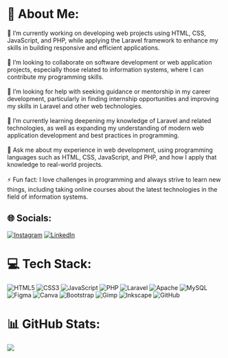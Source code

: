 # 💫 About Me:
🔭 I’m currently working on developing web projects using HTML, CSS, JavaScript, and PHP, while applying the Laravel framework to enhance my skills in building responsive and efficient applications.<br><br>👯 I’m looking to collaborate on software development or web application projects, especially those related to information systems, where I can contribute my programming skills.<br><br>🤝 I’m looking for help with seeking guidance or mentorship in my career development, particularly in finding internship opportunities and improving my skills in Laravel and other web technologies.<br><br>🌱 I’m currently learning deepening my knowledge of Laravel and related technologies, as well as expanding my understanding of modern web application development and best practices in programming.<br><br>💬 Ask me about my experience in web development, using programming languages such as HTML, CSS, JavaScript, and PHP, and how I apply that knowledge to real-world projects.<br><br>⚡ Fun fact: I love challenges in programming and always strive to learn new things, including taking online courses about the latest technologies in the field of information systems.


## 🌐 Socials:
[![Instagram](https://img.shields.io/badge/Instagram-%23E4405F.svg?logo=Instagram&logoColor=white)](https://instagram.com/zkynel) [![LinkedIn](https://img.shields.io/badge/LinkedIn-%230077B5.svg?logo=linkedin&logoColor=white)](https://linkedin.com/in/nasa-zakiyyan) 

# 💻 Tech Stack:
![HTML5](https://img.shields.io/badge/html5-%23E34F26.svg?style=plastic&logo=html5&logoColor=white) ![CSS3](https://img.shields.io/badge/css3-%231572B6.svg?style=plastic&logo=css3&logoColor=white) ![JavaScript](https://img.shields.io/badge/javascript-%23323330.svg?style=plastic&logo=javascript&logoColor=%23F7DF1E) ![PHP](https://img.shields.io/badge/php-%23777BB4.svg?style=plastic&logo=php&logoColor=white) ![Laravel](https://img.shields.io/badge/laravel-%23FF2D20.svg?style=plastic&logo=laravel&logoColor=white) ![Apache](https://img.shields.io/badge/apache-%23D42029.svg?style=plastic&logo=apache&logoColor=white) ![MySQL](https://img.shields.io/badge/mysql-4479A1.svg?style=plastic&logo=mysql&logoColor=white) ![Figma](https://img.shields.io/badge/figma-%23F24E1E.svg?style=plastic&logo=figma&logoColor=white) ![Canva](https://img.shields.io/badge/Canva-%2300C4CC.svg?style=plastic&logo=Canva&logoColor=white) ![Bootstrap](https://img.shields.io/badge/bootstrap-%238511FA.svg?style=plastic&logo=bootstrap&logoColor=white) ![Gimp](https://img.shields.io/badge/Gimp-657D8B?style=plastic&logo=gimp&logoColor=FFFFFF) ![Inkscape](https://img.shields.io/badge/Inkscape-e0e0e0?style=plastic&logo=inkscape&logoColor=080A13) ![GitHub](https://img.shields.io/badge/github-%23121011.svg?style=plastic&logo=github&logoColor=white)
# 📊 GitHub Stats:
![](https://github-readme-stats.vercel.app/api/top-langs/?username=zkynel&theme=cobalt&hide_border=false&include_all_commits=true&count_private=true&layout=compact)

<!-- Proudly created with GPRM ( https://gprm.itsvg.in ) -->
